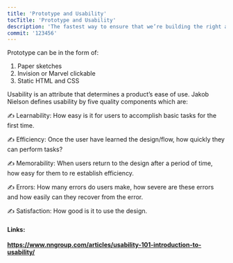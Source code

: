 ```yaml
---
title: 'Prototype and Usability'
tocTitle: 'Prototype and Usability'
description: 'The fastest way to ensure that we’re building the right application is to prototype and test solutions with people before we build out fully fledged features.'
commit: '123456'
---
```


Prototype can be in the form of:

1. Paper sketches
2. Invision or Marvel clickable
3. Static HTML and CSS

Usability is an attribute that determines a product’s ease of use. Jakob Nielson defines usability by five quality components which are:

✍️ Learnability: How easy is it for users to accomplish basic tasks for the first time.

✍️ Efficiency: Once the user have learned the design/flow, how quickly they can perform tasks?

✍️ Memorability: When users return to the design after a period of time, how easy for them to re establish efficiency.

✍️ Errors: How many errors do users make, how severe are these errors and how easily can they recover from the error.

✍️ Satisfaction: How good is it to use the design.

<!-- ## Sub Heading

✍️Coming soon: Please watch this space for more updates from our team. Thanks for the patience! -->

<!--
![default and pinned tasks](/placeholders/banner.png)-->

<!-- ```javascript
code or syntax
``` -->

#### Links:

<div class="aside">
<a href=""><b>https://www.nngroup.com/articles/usability-101-introduction-to-usability/</b></a>
</div>

